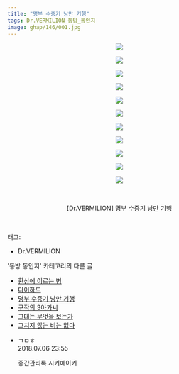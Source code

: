 ```yaml
---
title: "명부 수증기 낭만 기행"
tags: Dr.VERMILION 동방_동인지
image: ghap/146/001.jpg
---
```

<div class="article">
<p style="text-align: center; clear: none; float: none;"><img src="{{ site.nasurl }}/ghap/146/001.jpg"/></p>
<p style="text-align: center; clear: none; float: none;"><img src="{{ site.nasurl }}/ghap/146/002.jpg"/></p>
<p style="text-align: center; clear: none; float: none;"><img src="{{ site.nasurl }}/ghap/146/003.jpg"/></p>
<p style="text-align: center; clear: none; float: none;"><img src="{{ site.nasurl }}/ghap/146/004.jpg"/></p>
<p style="text-align: center; clear: none; float: none;"><img src="{{ site.nasurl }}/ghap/146/005.jpg"/></p>
<p style="text-align: center; clear: none; float: none;"><img src="{{ site.nasurl }}/ghap/146/006.jpg"/></p>
<p style="text-align: center; clear: none; float: none;"><img src="{{ site.nasurl }}/ghap/146/007.jpg"/></p>
<p style="text-align: center; clear: none; float: none;"><img src="{{ site.nasurl }}/ghap/146/008.jpg"/></p>
<p style="text-align: center; clear: none; float: none;"><img src="{{ site.nasurl }}/ghap/146/009.jpg"/></p>
<p style="text-align: center; clear: none; float: none;"><img src="{{ site.nasurl }}/ghap/146/010.jpg"/></p>
<p style="text-align: center; clear: none; float: none;"><img src="{{ site.nasurl }}/ghap/146/011.jpg"/></p>
<p style="text-align: center; clear: none; float: none;"><br/></p>
<p style="text-align: center; clear: none; float: none;">[Dr.VERMILION] 명부 수증기 낭만 기행</p>
<p><br/></p>
</div><div class="tagTrail">
<p>태그: </p>
<ul>
<li>Dr.VERMILION</li>
</ul>
</div><div class="another">
<p>'동방 동인지' 카테고리의 다른 글</p>
<ul>
<li><a href="/2016-06-18-ghap_148">환상에 이르는 병</a></li>
<li><a href="/2016-06-18-ghap_147">다이하드</a></li>
<li><a href="/2016-06-18-ghap_146">명부 수증기 낭만 기행</a></li>
<li><a href="/2016-06-18-ghap_145">구작의 3아가씨</a></li>
<li><a href="/2016-06-18-ghap_144">그대는 무엇을 보는가</a></li>
<li><a href="/2016-06-18-ghap_143">그치지 않는 비는 없다</a></li>
</ul>
</div><div class="cb_module cb_fluid">
<div class="cb_wrt cb_profile">
<div class="comment">
<ul>
<li class="cb_thumb_off" id="comment15281736">
<div class="cb_comment_area">
<div class="cb_info_area">
<div class="cb_section">
<span class="cb_nick_name">ㄱㅁㅎ</span>
</div>
<div class="cb_section">
<span class="cb_date">2018.07.06 23:55 </span>
</div>
</div>
<div class="cb_dsc_comment">
<p class="cb_dsc">
											중간관리록 시키에이키
										</p>
</div>
</div></li>
</ul>
</div>
</div><!-- commentList close -->
</div>
<br/>
<p id="refer"></p>
<br/>
